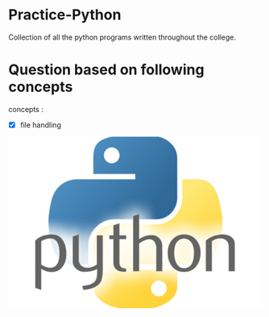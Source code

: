 # Practice-Python
Collection of all the python programs written throughout the college.

# Question based on following concepts
concepts :
- [x] file handling




![Python](pythonlogo.jpg)

